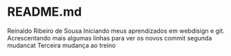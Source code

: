 # README.md
Reinaldo  Ribeiro de  Sousa
Iniciando meus aprendizados em  webdisign e git.
Acrescentando mais algumas linhas para ver os novos commit
segunda mudancat 
Terceira mudança ao  treino


